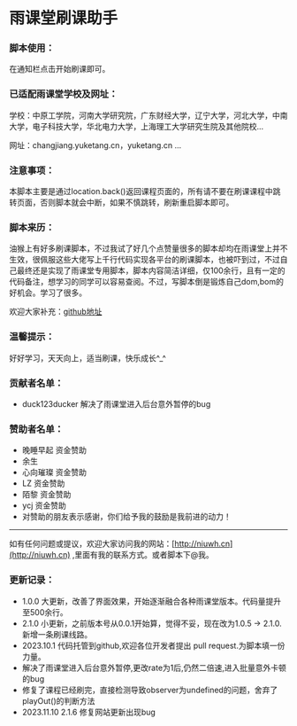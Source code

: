 # 雨课堂刷课助手

### 脚本使用：

在通知栏点击开始刷课即可。

### 已适配雨课堂学校及网址：

学校：中原工学院，河南大学研究院，广东财经大学，辽宁大学，河北大学，中南大学，电子科技大学，华北电力大学，上海理工大学研究生院及其他院校... 

网址：changjiang.yuketang.cn，yuketang.cn ...

### 注意事项：

本脚本主要是通过location.back()返回课程页面的，所有请不要在刷课课程中跳转页面，否则脚本就会中断，如果不慎跳转，刷新重启脚本即可。

### 脚本来历：

油猴上有好多刷课脚本，不过我试了好几个点赞量很多的脚本却均在雨课堂上并不生效，很佩服这些大佬写上千行代码实现各平台的刷课脚本，也被吓到过，不过自己最终还是实现了雨课堂专用脚本，脚本内容简洁详细，仅100余行，且有一定的代码备注，想学习的同学可以容易查阅。不过，写脚本倒是锻炼自己dom,bom的好机会。学习了很多。

欢迎大家补充：[github地址](https://github.com/Niuwh/yuketang-jiaoben)

### 温馨提示：

好好学习，天天向上，适当刷课，快乐成长^_^

### 贡献者名单：

+ duck123ducker     解决了雨课堂进入后台意外暂停的bug

### 赞助者名单：

+ 晚睡早起 资金赞助
+ 余生
+ 心向璀璨 资金赞助
+ LZ 资金赞助
+ 陌黎 资金赞助
+ ycj 资金赞助
+ 对赞助的朋友表示感谢，你们给予我的鼓励是我前进的动力！

---

如有任何问题或提议，欢迎大家访问我的网站：[http://niuwh.cn](http://niuwh.cn) ,里面有我的联系方式。或者脚本下@我。

### 更新记录：

+ 1.0.0 大更新，改善了界面效果，开始逐渐融合各种雨课堂版本。代码量提升至500余行。
+ 2.1.0 小更新，之前版本号从0.0.1开始算，觉得不妥，现在改为1.0.5 -> 2.1.0.新增一条刷课线路。
+ 2023.10.1 代码托管到github,欢迎各位开发者提出 pull request.为脚本填一份力量。
+ 解决了雨课堂进入后台意外暂停,更改rate为1后,仍然二倍速,进入批量意外卡顿的bug
+ 修复了课程已经刷完，直接检测导致observer为undefined的问题，舍弃了playOut()的判断方法
+ 2023.11.10 2.1.6 修复网站更新出现bug